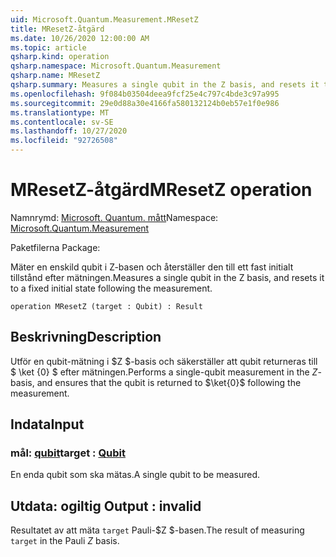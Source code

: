 ```yaml
---
uid: Microsoft.Quantum.Measurement.MResetZ
title: MResetZ-åtgärd
ms.date: 10/26/2020 12:00:00 AM
ms.topic: article
qsharp.kind: operation
qsharp.namespace: Microsoft.Quantum.Measurement
qsharp.name: MResetZ
qsharp.summary: Measures a single qubit in the Z basis, and resets it to a fixed initial state following the measurement.
ms.openlocfilehash: 9f084b03504deea9fcf25e4c797c4bde3c97a995
ms.sourcegitcommit: 29e0d88a30e4166fa580132124b0eb57e1f0e986
ms.translationtype: MT
ms.contentlocale: sv-SE
ms.lasthandoff: 10/27/2020
ms.locfileid: "92726508"
---
```

# <a name="mresetz-operation"></a><span data-ttu-id="08c8d-102">MResetZ-åtgärd</span><span class="sxs-lookup"><span data-stu-id="08c8d-102">MResetZ operation</span></span>

<span data-ttu-id="08c8d-103">Namnrymd: [Microsoft. Quantum. mått](xref:Microsoft.Quantum.Measurement)</span><span class="sxs-lookup"><span data-stu-id="08c8d-103">Namespace: [Microsoft.Quantum.Measurement](xref:Microsoft.Quantum.Measurement)</span></span>

<span data-ttu-id="08c8d-104">Paketfilerna [](https://nuget.org/packages/)</span><span class="sxs-lookup"><span data-stu-id="08c8d-104">Package: [](https://nuget.org/packages/)</span></span>


<span data-ttu-id="08c8d-105">Mäter en enskild qubit i Z-basen och återställer den till ett fast initialt tillstånd efter mätningen.</span><span class="sxs-lookup"><span data-stu-id="08c8d-105">Measures a single qubit in the Z basis, and resets it to a fixed initial state following the measurement.</span></span>

```qsharp
operation MResetZ (target : Qubit) : Result
```


## <a name="description"></a><span data-ttu-id="08c8d-106">Beskrivning</span><span class="sxs-lookup"><span data-stu-id="08c8d-106">Description</span></span>

<span data-ttu-id="08c8d-107">Utför en qubit-mätning i $Z $-basis och säkerställer att qubit returneras till $ \ket {0} $ efter mätningen.</span><span class="sxs-lookup"><span data-stu-id="08c8d-107">Performs a single-qubit measurement in the $Z$-basis, and ensures that the qubit is returned to $\ket{0}$ following the measurement.</span></span>

## <a name="input"></a><span data-ttu-id="08c8d-108">Indata</span><span class="sxs-lookup"><span data-stu-id="08c8d-108">Input</span></span>

### <a name="target--qubit"></a><span data-ttu-id="08c8d-109">mål: [qubit](xref:microsoft.quantum.lang-ref.qubit)</span><span class="sxs-lookup"><span data-stu-id="08c8d-109">target : [Qubit](xref:microsoft.quantum.lang-ref.qubit)</span></span>

<span data-ttu-id="08c8d-110">En enda qubit som ska mätas.</span><span class="sxs-lookup"><span data-stu-id="08c8d-110">A single qubit to be measured.</span></span>



## <a name="output--__invalidresult__"></a><span data-ttu-id="08c8d-111">Utdata: __ogiltig <Result>__</span><span class="sxs-lookup"><span data-stu-id="08c8d-111">Output : __invalid<Result>__</span></span>

<span data-ttu-id="08c8d-112">Resultatet av att mäta `target` Pauli-$Z $-basen.</span><span class="sxs-lookup"><span data-stu-id="08c8d-112">The result of measuring `target` in the Pauli $Z$ basis.</span></span>